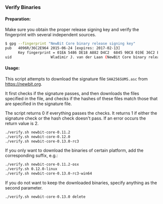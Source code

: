 ### Verify Binaries

#### Preparation:

Make sure you obtain the proper release signing key and verify the fingerprint with several independent sources.

```sh
$ gpg --fingerprint "NewBit Core binary release signing key"
pub   4096R/36C2E964 2015-06-24 [expires: 2017-02-13]
      Key fingerprint = 01EA 5486 DE18 A882 D4C2  6845 90C8 019E 36C2 E964
uid                  Wladimir J. van der Laan (NewBit Core binary release signing key) <laanwj@gmail.com>
```

#### Usage:

This script attempts to download the signature file `SHA256SUMS.asc` from https://newbit.org.

It first checks if the signature passes, and then downloads the files specified in the file, and checks if the hashes of these files match those that are specified in the signature file.

The script returns 0 if everything passes the checks. It returns 1 if either the signature check or the hash check doesn't pass. If an error occurs the return value is 2.


```sh
./verify.sh newbit-core-0.11.2
./verify.sh newbit-core-0.12.0
./verify.sh newbit-core-0.13.0-rc3
```

If you only want to download the binaries of certain platform, add the corresponding suffix, e.g.:

```sh
./verify.sh newbit-core-0.11.2-osx
./verify.sh 0.12.0-linux
./verify.sh newbit-core-0.13.0-rc3-win64
```

If you do not want to keep the downloaded binaries, specify anything as the second parameter.

```sh
./verify.sh newbit-core-0.13.0 delete
```
